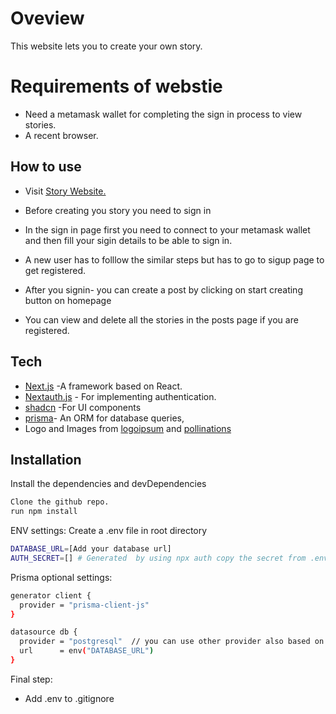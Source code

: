 # Oveview

 This website lets you to create your own story.



# Requirements of webstie
- Need a metamask wallet for completing the sign in process to view stories.
- A recent browser.

## How to use

- Visit [Story Website.](https://story-dusky.vercel.app/)
- Before creating you story you need to sign in 

- In the sign in page first you need to connect to your metamask wallet and then fill your sigin details to be able to sign in.

- A new user has to folllow the similar steps but has to go to sigup page to get registered.

- After you signin- you can create a post by clicking on start creating button on homepage

- You can view and delete all the stories in the posts page if you are registered.




## Tech


- [Next.js](https://nextjs.org/) -A framework based on React.
- [Nextauth.js](https://next-auth.js.org/) - For implementing authentication.
- [shadcn](https://ui.shadcn.com/) -For UI components
- [prisma](https://www.prisma.io/)- An ORM for database queries,
- Logo and Images from [logoipsum](https://logoipsum.com/) and [pollinations](https://pollinations.ai/)


## Installation


Install the dependencies and devDependencies
```sh
Clone the github repo.
run npm install
```

ENV settings:
Create a .env file in root directory
```sh
DATABASE_URL=[Add your database url]
AUTH_SECRET=[] # Generated  by using npx auth copy the secret from .env.local to .env in root folder
```

Prisma optional settings:
```sh
generator client {
  provider = "prisma-client-js"
}

datasource db {
  provider = "postgresql"  // you can use other provider also based on compatibility.Refer prisma docs.
  url      = env("DATABASE_URL")
}

```

Final step:

- Add .env to .gitignore




